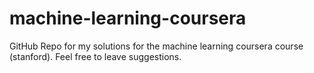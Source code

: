 # machine-learning-coursera
GitHub Repo for my solutions for the machine learning coursera course (stanford).
Feel free to leave suggestions.